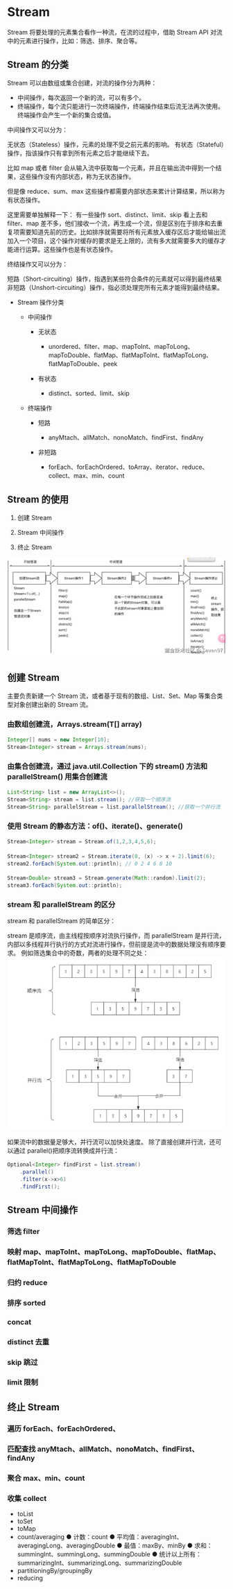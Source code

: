 # Stream

Stream 将要处理的元素集合看作一种流，在流的过程中，借助 Stream API 对流中的元素进行操作，比如：筛选、排序、聚合等。

## Stream 的分类

Stream 可以由数组或集合创建，对流的操作分为两种：

- 中间操作，每次返回一个新的流，可以有多个。
- 终端操作，每个流只能进行一次终端操作，终端操作结束后流无法再次使用。终端操作会产生一个新的集合或值。

中间操作又可以分为：

无状态（Stateless）操作，元素的处理不受之前元素的影响。
有状态（Stateful）操作，指该操作只有拿到所有元素之后才能继续下去。

比如 map 或者 filter 会从输入流中获取每一个元素，并且在输出流中得到一个结果，这些操作没有内部状态，称为无状态操作。

但是像 reduce、sum、max 这些操作都需要内部状态来累计计算结果，所以称为有状态操作。

这里需要单独解释一下：
有一些操作 sort、distinct、limit、skip 看上去和 filter、map 差不多，他们接收一个流，再生成一个流，但是区别在于排序和去重复项需要知道先前的历史。比如排序就需要将所有元素放入缓存区后才能给输出流加入一个项目，这个操作对缓存的要求是无上限的，流有多大就需要多大的缓存才能进行运算。这些操作也是有状态操作。

终结操作又可以分为：

短路（Short-circuiting）操作，指遇到某些符合条件的元素就可以得到最终结果
非短路（Unshort-circuiting）操作，指必须处理完所有元素才能得到最终结果。

- Stream 操作分类

  - 中间操作

    - 无状态

      - unordered、filter、map、mapToInt、mapToLong、mapToDouble、flatMap、flatMapToInt、flatMapToLong、flatMapToDouble、peek

    - 有状态

      - distinct、sorted、limit、skip

  - 终端操作

    - 短路

      - anyMtach、allMatch、nonoMatch、findFirst、findAny

    - 非短路

      - forEach、forEachOrdered、toArray、iterator、reduce、collect、max、min、count

## Stream 的使用

1. 创建 Stream

2. Stream 中间操作

3. 终止 Stream

![](./assets/2024-09-03-23-09-47-image.png)

## 创建 Stream

主要负责新建一个 Stream 流，或者基于现有的数组、List、Set、Map 等集合类型对象创建出新的 Stream 流。

### 由数组创建流，Arrays.stream(T[] array)

```java
Integer[] nums = new Integer[10];
Stream<Integer> stream = Arrays.stream(nums);
```

### 由集合创建流，通过 java.util.Collection 下的 stream() 方法和 parallelStream() 用集合创建流

```java
List<String> list = new ArrayList<>();
Stream<String> stream = list.stream(); //获取一个顺序流
Stream<String> parallelStream = list.parallelStream(); //获取一个并行流

```

### 使用 Stream 的静态方法：of()、iterate()、generate()

```java
Stream<Integer> stream = Stream.of(1,2,3,4,5,6);

Stream<Integer> stream2 = Stream.iterate(0, (x) -> x + 2).limit(6);
stream2.forEach(System.out::println); // 0 2 4 6 8 10

Stream<Double> stream3 = Stream.generate(Math::random).limit(2);
stream3.forEach(System.out::println);

```

### stream 和 parallelStream 的区分

stream 和 parallelStream 的简单区分：

stream 是顺序流，由主线程按顺序对流执行操作，而 parallelStream 是并行流，内部以多线程并行执行的方式对流进行操作，但前提是流中的数据处理没有顺序要求。
例如筛选集合中的奇数，两者的处理不同之处：
![alt text](./assets/image2024090301.png)

如果流中的数据量足够大，并行流可以加快处速度。
除了直接创建并行流，还可以通过 parallel()把顺序流转换成并行流：

```java
Optional<Integer> findFirst = list.stream()
    .parallel()
    .filter(x->x>6)
    .findFirst();
```

## Stream 中间操作

### 筛选 filter

### 映射 map、mapToInt、mapToLong、mapToDouble、flatMap、flatMapToInt、flatMapToLong、flatMapToDouble

### 归约 reduce

### 排序 sorted

### concat


### distinct 去重

### skip 跳过

### limit 限制


## 终止 Stream

### 遍历 forEach、forEachOrdered、

### 匹配查找 anyMtach、allMatch、nonoMatch、findFirst、findAny

### 聚合 max、min、count

### 收集 collect

- toList
- toSet
- toMap
- count/averaging
  ● 计数：count
  ● 平均值：averagingInt、averagingLong、averagingDouble
  ● 最值：maxBy、minBy
  ● 求和：summingInt、summingLong、summingDouble
  ● 统计以上所有：summarizingInt、summarizingLong、summarizingDouble
- partitioningBy/groupingBy
- reducing
